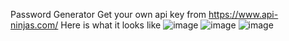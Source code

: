 Password Generator
Get your own api key from https://www.api-ninjas.com/
Here is what it looks like
![image](https://github.com/user-attachments/assets/2b34e236-bb13-426b-8e84-b19716909485)
![image](https://github.com/user-attachments/assets/18ec7b50-0c7b-4103-88ae-d53df8bc92cc)
![image](https://github.com/user-attachments/assets/f972bade-6a09-4dac-8b46-a577711fead0)
